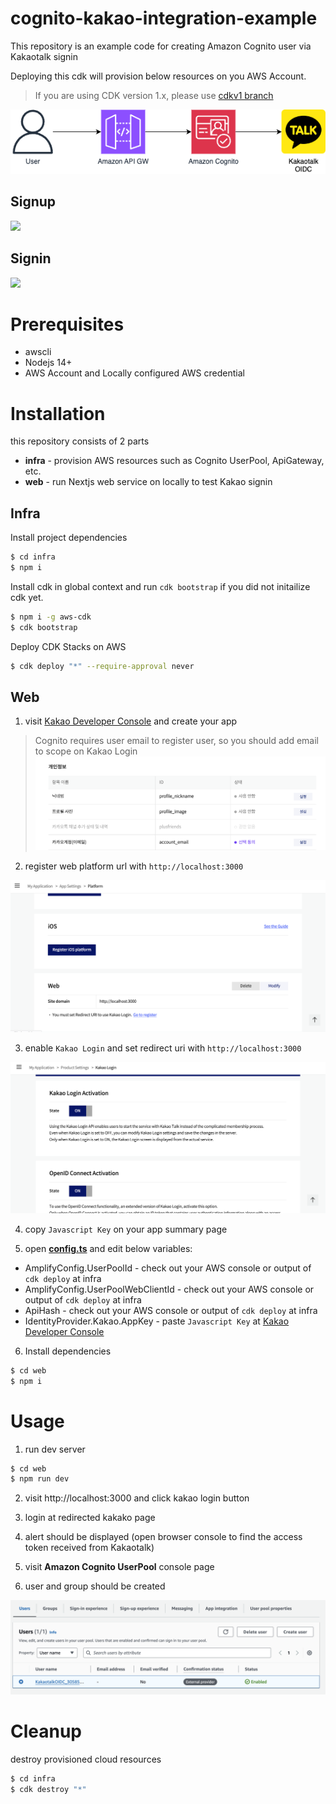 # cognito-kakao-integration-example

This repository is an example code for creating Amazon Cognito user via Kakaotalk signin

Deploying this cdk will provision below resources on you AWS Account.

> If you are using CDK version 1.x, please use [cdkv1 branch](https://github.com/haandol/cognito-kakao-example/tree/cdkv1)

![](/img/architecture.png)

## Signup

![](/img/signup.png)

## Signin

![](/img/signin.png)

# Prerequisites

- awscli
- Nodejs 14+
- AWS Account and Locally configured AWS credential

# Installation

this repository consists of 2 parts

- **infra** - provision AWS resources such as Cognito UserPool, ApiGateway, etc.
- **web** - run Nextjs web service on locally to test Kakao signin

## Infra

Install project dependencies

```bash
$ cd infra
$ npm i
```

Install cdk in global context and run `cdk bootstrap` if you did not initailize cdk yet.

```bash
$ npm i -g aws-cdk
$ cdk bootstrap
```

Deploy CDK Stacks on AWS

```bash
$ cdk deploy "*" --require-approval never
```

## Web

1. visit [Kakao Developer Console](https://developers.kakao.com/console/app) and create your app

> Cognito requires user email to register user, so you should add email to scope on Kakao Login
> ![](/img/app_email.png)

2. register web platform url with `http://localhost:3000`

![](/img/kakao1.png)

3. enable `Kakao Login` and set redirect uri with `http://localhost:3000`

![](/img/kakao2.png)

4. copy `Javascript Key` on your app summary page

5. open [**config.ts**](web/lib/interfaces/config.ts) and edit below variables:

- AmplifyConfig.UserPoolId - check out your AWS console or output of `cdk deploy` at infra
- AmplifyConfig.UserPoolWebClientId - check out your AWS console or output of `cdk deploy` at infra
- ApiHash - check out your AWS console or output of `cdk deploy` at infra
- IdentityProvider.Kakao.AppKey - paste `Javascript Key` at [Kakao Developer Console](https://developers.kakao.com/console/app)

6. Install dependencies

```bash
$ cd web
$ npm i
```

# Usage

1. run dev server

```bash
$ cd web
$ npm run dev
```

2. visit http://localhost:3000 and click kakao login button

3. login at redirected kakako page

4. alert should be displayed (open browser console to find the access token received from Kakaotalk)

5. visit **Amazon Cognito UserPool** console page

6. user and group should be created

![](/img/user.png)

# Cleanup

destroy provisioned cloud resources

```bash
$ cd infra
$ cdk destroy "*"
```
